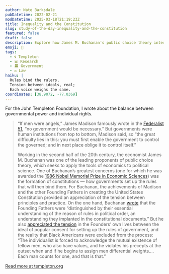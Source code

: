 ```yaml
---
author: Nate Barksdale
pubDatetime: 2022-02-21
modDatetime: 2025-03-18T21:19:23Z
title: Inequality and the Constitution
slug: study-of-the-day-inequality-and-the-constitution
featured: false
draft: false
description: Explore how James M. Buchanan's public choice theory intersects with Madison's constitutional ideals, highlighting tensions in America's founding principles.
emoji: 📜
tags:
  - 🌀 Templeton
  - 📊 Research
  - 🏛️ Government
  - ⚖️ Law
haiku: |
  Rules bind the rulers,  
  Tension between ideals, real;  
  Each voice weighs the same.
coordinates: [38.9072, -77.0369]
---
```


For the John Templeton Foundation, I wrote about the balance between governmental power and individual rights.

> “If men were angels,” James Madison famously wrote in the [Federalist 51](https://avalon.law.yale.edu/18th_century/fed51.asp)_,_ “no government would be necessary.” But governments were human institutions from top to bottom, Madison said, so “the great difficulty lies in this: you must first enable the government to control the governed; and in next place oblige it to control itself.”
>
> Working in the second half of the 20th century, the economist James M. Buchanan was one of the leading proponents of public choice theory, which seeks to apply the tools of economics to political science. One of Buchanan’s greatest concerns (one for which he was awarded the [1986 Nobel Memorial Prize in Economic Sciences](https://www.nobelprize.org/prizes/economic-sciences/1986/press-release/)) was the formation of constitutions — how governments set up the rules that will then bind them. For Buchanan, the achievements of Madison and the other Founding Fathers in creating the United States Constitution provided an appreciation of the tension between principles and practice. On the one hand, Buchanan [wrote](https://bookshop.org/books/the-reason-of-rules-constitutional-political-economy/9780865972322) that the Founding Fathers were “distinguished by their essential understanding of the reason of rules in political order, an understanding they implanted in the constitutional documents.” But he also [appreciated the tension](https://bookshop.org/books/the-limits-of-liberty-between-anarchy-and-leviathan/9780865972261) in the Founders’ own lives between the ideal of popular consent for setting up the rules of government, and the reality that Black Americans were excluded from the process: “The individualist is forced to acknowledge the mutual existence of fellow men, who also have values, and he violates his precepts at the outset when and if he begins to assign men differential weights.… Each man counts for one, and that is that.”

[Read more at templeton.org](https://www.templeton.org/news/inequality-and-the-constitution)
